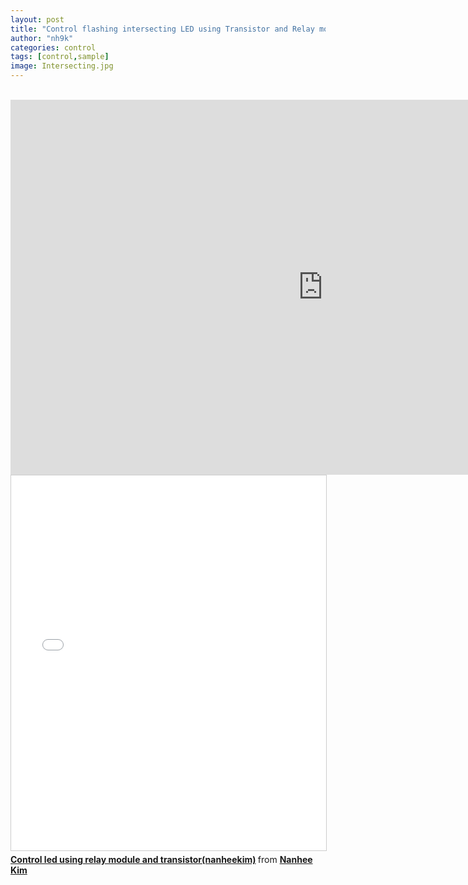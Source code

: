 ```yaml
---
layout: post
title: "Control flashing intersecting LED using Transistor and Relay module"
author: "nh9k"
categories: control
tags: [control,sample]
image: Intersecting.jpg
---
```

<br>
<iframe width="1000" height="600" src="https://serviceapi.nmv.naver.com/flash/convertIframeTag.nhn?vid=2FBED84A794D18B671F323835F57D9D4836A&outKey=V125eb2c096b1ccfea00ee75b49f5c934775b61d8a4a4e709336fe75b49f5c934775b" frameborder="no" scrolling="no" title="NaverVideo" allow="autoplay; gyroscope; accelerometer; encrypted-media" allowfullscreen></iframe>  
<br>
<iframe src="//www.slideshare.net/slideshow/embed_code/key/sJTcncZRozIAeS" width="1000" height="600" frameborder="0" marginwidth="0" marginheight="0" scrolling="no" style="border:1px solid #CCC; border-width:1px; margin-bottom:5px; max-width: 100%;" allowfullscreen> </iframe> <div style="margin-bottom:5px"> <strong> <a href="//www.slideshare.net/ssuserf5270f/control-led-using-relay-module-and-transistornanheekim" title="Control led using relay module and transistor(nanheekim)" target="_blank">Control led using relay module and transistor(nanheekim)</a> </strong> from <strong><a href="https://www.slideshare.net/ssuserf5270f" target="_blank">Nanhee Kim</a></strong> </div>
<br>
<br>
<br>
<br>
<br>
<br>